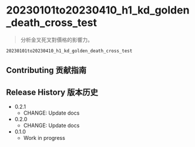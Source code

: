 # 20230101to20230410_h1_kd_golden_death_cross_test

> 分析金叉死叉對價格的影響力。


```
20230101to20230410_h1_kd_golden_death_cross_test
```



## Contributing 贡献指南



## Release History 版本历史

* 0.2.1
    * CHANGE: Update docs
* 0.2.0
    * CHANGE: Update docs
* 0.1.0
    * Work in progress


